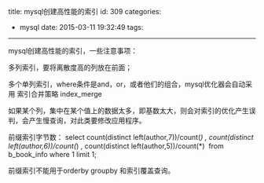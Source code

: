 title: mysql创建高性能的索引
id: 309
categories:
  - mysql
date: 2015-03-11 19:32:49
tags:
---

mysql创建高性能的索引，一些注意事项：

多列索引，要将离散度高的列放在前面；

多个单列索引，where条件是and，or，或者他们的组合，mysql优化器会自动采用 索引合并策略 index_merge

如果某个列，集中在某个值上的数据太多，即基数太大，则会对索引的优化产生误判，会产生慢查询，对此类要修改应用程序。

前缀索引字节数： select count(distinct left(author,7))/count(*) , count(distinct left(author,6))/count(*) , count(distinct left(author,5))/count(*)  from b_book_info where 1 limit 1;

前缀索引不能用于orderby groupby 和索引覆盖查询。

&nbsp;